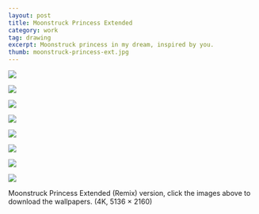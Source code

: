 ```yaml
---
layout: post
title: Moonstruck Princess Extended
category: work
tag: drawing
excerpt: Moonstruck princess in my dream, inspired by you.
thumb: moonstruck-princess-ext.jpg
---
```


<p><a href="{{ site.data.var.file }}/moonstruck-princess-ext-bw.png"><img src="{{ site.data.var.file }}/moonstruck-princess-ext-bw.jpg"></a></p>
<p><a href="{{ site.data.var.file }}/moonstruck-princess-ext-red.png"><img src="{{ site.data.var.file }}/moonstruck-princess-ext-red.jpg"></a></p>
<p><a href="{{ site.data.var.file }}/moonstruck-princess-ext-orange.png"><img src="{{ site.data.var.file }}/moonstruck-princess-ext-orange.jpg"></a></p>
<p><a href="{{ site.data.var.file }}/moonstruck-princess-ext-yellow.png"><img src="{{ site.data.var.file }}/moonstruck-princess-ext-yellow.jpg"></a></p>
<p><a href="{{ site.data.var.file }}/moonstruck-princess-ext-green.png"><img src="{{ site.data.var.file }}/moonstruck-princess-ext-green.jpg"></a></p>
<p><a href="{{ site.data.var.file }}/moonstruck-princess-ext-blue.png"><img src="{{ site.data.var.file }}/moonstruck-princess-ext-blue.jpg"></a></p>
<p><a href="{{ site.data.var.file }}/moonstruck-princess-ext-purple.png"><img src="{{ site.data.var.file }}/moonstruck-princess-ext-purple.jpg"></a></p>
<p><a href="{{ site.data.var.file }}/moonstruck-princess-ext-gray.png"><img src="{{ site.data.var.file }}/moonstruck-princess-ext-gray.jpg"></a></p>

<p class="download">Moonstruck Princess Extended (Remix) version, click the images above to download the wallpapers. (4K, 5136 &times; 2160)</p>
